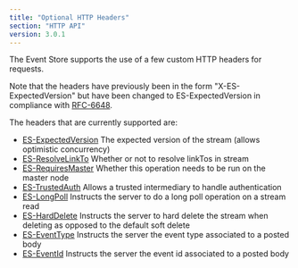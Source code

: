 ```yaml
---
title: "Optional HTTP Headers"
section: "HTTP API"
version: 3.0.1
---
```


The Event Store supports the use of a few custom HTTP headers for requests. 

Note that the headers have previously been in the form "X-ES-ExpectedVersion" but have been changed to ES-ExpectedVersion in compliance with [RFC-6648](http://tools.ietf.org/html/rfc6648).

The headers that are currently supported are:

- [ES-ExpectedVersion](./expected-version) The expected version of the stream (allows optimistic concurrency)
- [ES-ResolveLinkTo](./resolve-linkto) Whether or not to resolve linkTos in stream
- [ES-RequiresMaster](./requires-master) Whether this operation needs to be run on the master node
- [ES-TrustedAuth](./trusted-intermediary) Allows a trusted intermediary to handle authentication
- [ES-LongPoll](./longpoll) Instructs the server to do a long poll operation on a stream read
- [ES-HardDelete](./harddelete) Instructs the server to hard delete the stream when deleting as opposed to the default soft delete
- [ES-EventType](./eventtype) Instructs the server the event type associated to a posted body
- [ES-EventId](./eventid) Instructs the server the event id associated to a posted body